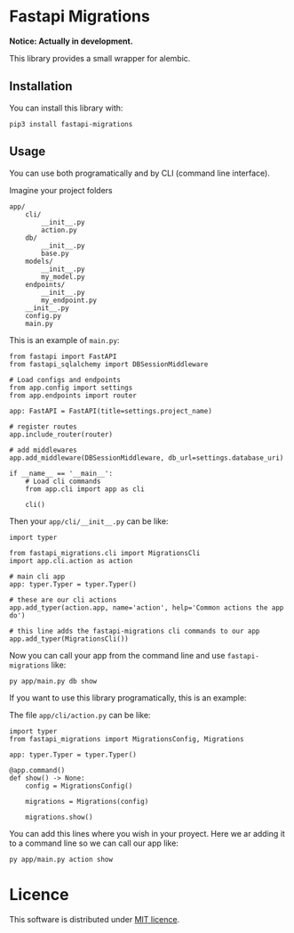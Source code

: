 # Fastapi Migrations

**Notice: Actually in development.**

This library provides a small wrapper for alembic.

## Installation

You can install this library with:

    pip3 install fastapi-migrations

## Usage

You can use both programatically and by CLI (command line interface).

Imagine your project folders

    app/
        cli/
            __init__.py
            action.py
        db/
            __init__.py
            base.py
        models/
            __init__.py
            my_model.py
        endpoints/
            __init__.py
            my_endpoint.py
        __init__.py
        config.py
        main.py

This is an example of `main.py`:

    from fastapi import FastAPI
    from fastapi_sqlalchemy import DBSessionMiddleware

    # Load configs and endpoints
    from app.config import settings
    from app.endpoints import router

    app: FastAPI = FastAPI(title=settings.project_name)

    # register routes
    app.include_router(router)

    # add middlewares
    app.add_middleware(DBSessionMiddleware, db_url=settings.database_uri)

    if __name__ == '__main__':
        # Load cli commands
        from app.cli import app as cli

        cli()

Then your `app/cli/__init__.py` can be like:

    import typer

    from fastapi_migrations.cli import MigrationsCli
    import app.cli.action as action

    # main cli app
    app: typer.Typer = typer.Typer()

    # these are our cli actions
    app.add_typer(action.app, name='action', help='Common actions the app do')

    # this line adds the fastapi-migrations cli commands to our app
    app.add_typer(MigrationsCli())

Now you can call your app from the command line and use `fastapi-migrations` like:

    py app/main.py db show

If you want to use this library programatically, this is an example:

The file `app/cli/action.py` can be like:

    import typer
    from fastapi_migrations import MigrationsConfig, Migrations

    app: typer.Typer = typer.Typer()

    @app.command()
    def show() -> None:
        config = MigrationsConfig()

        migrations = Migrations(config)

        migrations.show()

You can add this lines where you wish in your proyect. Here we ar adding it to a command line so we can call our app like:

    py app/main.py action show

# Licence

This software is distributed under [MIT licence](LICENCE).
